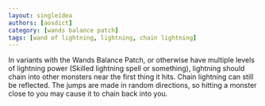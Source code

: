 ```yaml
---
layout: singleidea
authors: [aosdict]
category: [wands balance patch]
tags: [wand of lightning, lightning, chain lightning]
---
```

In variants with the Wands Balance Patch, or otherwise have multiple levels of lightning power (Skilled lightning spell or something), lightning should chain into other monsters near the first thing it hits. Chain lightning can still be reflected. The jumps are made in random directions, so hitting a monster close to you may cause it to chain back into you.
